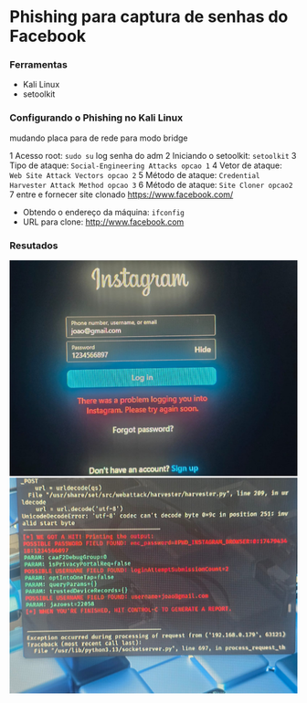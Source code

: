 # Phishing para captura de senhas do Facebook

### Ferramentas

- Kali Linux
- setoolkit

### Configurando o Phishing no Kali Linux
mudando placa para de rede para modo  bridge

1 Acesso root: ``` sudo su ```
log senha do adm
2 Iniciando o setoolkit: ``` setoolkit ```
3 Tipo de ataque: ``` Social-Engineering Attacks opcao 1 ```
4 Vetor de ataque: ``` Web Site Attack Vectors opcao 2```
5 Método de ataque: ```Credential Harvester Attack Method opcao 3```
6 Método de ataque: ``` Site Cloner opcao2 ```
7 entre e fornecer site clonado https://www.facebook.com/
- Obtendo o endereço da máquina: ``` ifconfig ```
- URL para clone: http://www.facebook.com

### Resutados

![Imagem 1](https://github.com/maxhumberto/simulacao_Phishing/blob/1deb7ea09eca04fe9298a3c0910abe96413ba2fa/WhatsApp%20Image%202025-05-22%20at%2016.53.26%20(1).jpeg)
![Imagem 2](https://github.com/maxhumberto/simulacao_Phishing/blob/1deb7ea09eca04fe9298a3c0910abe96413ba2fa/WhatsApp%20Image%202025-05-22%20at%2016.53.26.jpeg)
